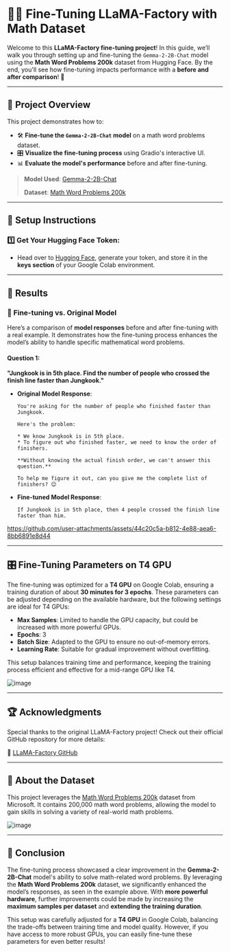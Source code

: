 # 🦙🚀 Fine-Tuning LLaMA-Factory with Math Dataset

Welcome to this **LLaMA-Factory fine-tuning project**! In this guide, we’ll walk you through setting up and fine-tuning the `Gemma-2-2B-Chat` model using the **Math Word Problems 200k** dataset from Hugging Face. By the end, you'll see how fine-tuning impacts performance with a **before and after comparison**! 🌟

---

## 🚀 Project Overview

This project demonstrates how to:
- 🛠️ **Fine-tune the `Gemma-2-2B-Chat` model** on a math word problems dataset.
- 🎛️ **Visualize the fine-tuning process** using Gradio's interactive UI.
- 📊 **Evaluate the model's performance** before and after fine-tuning.

> **Model Used**: [Gemma-2-2B-Chat](https://huggingface.co/models)
>
> **Dataset**: [Math Word Problems 200k](https://huggingface.co/datasets/microsoft/orca-math-word-problems-200k?row=12)

---

## 🔑 Setup Instructions

### 1️⃣ **Get Your Hugging Face Token**:
- Head over to [Hugging Face](https://huggingface.co/settings/tokens), generate your token, and store it in the **keys section** of your Google Colab environment.

---

## 🌟 Results

### 📐 Fine-tuning vs. Original Model

Here’s a comparison of **model responses** before and after fine-tuning with a real example. It demonstrates how the fine-tuning process enhances the model’s ability to handle specific mathematical word problems.

#### **Question 1:**
**"Jungkook is in 5th place. Find the number of people who crossed the finish line faster than Jungkook."**

- **Original Model Response**:
  ```
  You're asking for the number of people who finished faster than Jungkook. 
  
  Here's the problem:
  
  * We know Jungkook is in 5th place. 
  * To figure out who finished faster, we need to know the order of finishers.
  
  **Without knowing the actual finish order, we can't answer this question.** 
  
  To help me figure it out, can you give me the complete list of finishers? 😊 
  ```

- **Fine-tuned Model Response**:
  ```
  If Jungkook is in 5th place, then 4 people crossed the finish line faster than him.
  ```

https://github.com/user-attachments/assets/44c20c5a-b812-4e88-aea6-8bb6891e8d44

---

## 🎛️ Fine-Tuning Parameters on T4 GPU

The fine-tuning was optimized for a **T4 GPU** on Google Colab, ensuring a training duration of about **30 minutes for 3 epochs**. These parameters can be adjusted depending on the available hardware, but the following settings are ideal for T4 GPUs:

- **Max Samples**: Limited to handle the GPU capacity, but could be increased with more powerful GPUs.
- **Epochs**: 3
- **Batch Size**: Adapted to the GPU to ensure no out-of-memory errors.
- **Learning Rate**: Suitable for gradual improvement without overfitting.

This setup balances training time and performance, keeping the training process efficient and effective for a mid-range GPU like T4.

![image](https://github.com/user-attachments/assets/3b04e1ce-0ef3-4e87-a766-204e3c3f58f5)


---

## 🏆 Acknowledgments

Special thanks to the original LLaMA-Factory project! Check out their official GitHub repository for more details:

🔗 [LLaMA-Factory GitHub](https://github.com/hiyouga/LLaMA-Factory?tab=readme-ov-file)

--- 

## 🤖 About the Dataset

This project leverages the [Math Word Problems 200k](https://huggingface.co/datasets/microsoft/orca-math-word-problems-200k?row=12) dataset from Microsoft. It contains 200,000 math word problems, allowing the model to gain skills in solving a variety of real-world math problems.

![image](https://github.com/user-attachments/assets/907c2483-d565-4501-993d-1d7987cc5d57)


---

## 🏁 Conclusion

The fine-tuning process showcased a clear improvement in the **Gemma-2-2B-Chat** model's ability to solve math-related word problems. By leveraging the **Math Word Problems 200k** dataset, we significantly enhanced the model’s responses, as seen in the example above. With **more powerful hardware**, further improvements could be made by increasing the **maximum samples per dataset** and **extending the training duration**.

This setup was carefully adjusted for a **T4 GPU** in Google Colab, balancing the trade-offs between training time and model quality. However, if you have access to more robust GPUs, you can easily fine-tune these parameters for even better results!
